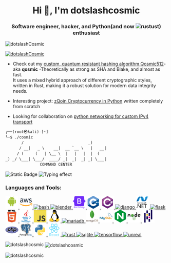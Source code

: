 <h1 align="center">Hi 👋, I'm dotslashcosmic</h1>
<h3 align="center">Software engineer, hacker, and Python(and now <img src="https://cdn.jsdelivr.net/gh/devicons/devicon/icons/rust/rust-original.svg" alt="rust" width="40" height="40"/>ust) enthusiast</h3>

<p align="left"> <img src="https://komarev.com/ghpvc/?username=dotslashcosmic&label=Profile%20views&color=0e75b6&style=flat" alt="dotslashCosmic" /> </p>

<p align="left"> <a href="https://github.com/ryo-ma/github-profile-trophy"><img src="https://github-profile-trophy.vercel.app/?username=dotslashCosmic" alt="dotslashCosmic" /></a> </p>

- Check out my [custom, quantum resistant hashing algorithm Qosmic512](https://github.com/dotslashCosmic/qosmic512)- aka <b>qosmic</b> -Theoretically as strong as SHA and Blake, and almost as fast.</br>It uses a mixed hybrid approach of different cryptographic styles, written in Rust, making it a robust solution for modern data integrity needs.

- Interesting project: [zQoin Cryptocurrency in Python](https://github.com/dotslashCosmic/zQoinPython) written completely from scratch

- Looking for collaboration on [python networking for custom IPv4 transport](https://github.com/dotslashCosmic/DotSlashProtocol)

```txt
┌──(root㉿kali)-[~]
└─$ ./cosmic
       /                            _)       
      / __|   _ \    __|  __ `__ \   |   __| 
     / (     (   | \__ \  |   |   |  |  (    
_) _/ \___| \___/  ____/ _|  _|  _| _| \___| 
               COMMAND CENTER
```
![Static Badge](https://img.shields.io/badge/by-dotslashCosmic-blue)
![Typing effect](https://readme-typing-svg.herokuapp.com/?lines=Oh......%20Hello........%20Didn't%20see%20you%20there.....;May%20your%20code%20compile%20on%20the%20first%20try.;Press%20F%20to%20pay%20respects%20to%20all%20the%20bugs%20I've%20squashed.;Debugging%20is%20like%20being%20a%20detective%20in%20a%20crime%20movie%20where%20you're%20also%20the%20murderer....;Powered%20by%20caffeine%20and%20bad%20decisions...%20mostly%20caffeine.;I'm%20not%20lazy,%20I'm%20in%20power%20saving%20mode.....%20Ok,%20maybe%20a%20little%20lazy...;Serving%20bits%20and%20bytes%20since%20the%20dawn%20of%20time...;Why%20did%20the%20programmer%20quit%20his%20job%3F%20Because%20he%20didn't%20get%20arrays.;Life's%20short,%20make%20it%20`sudo`.;Bending%20reality%20with%20code,%20one%20line%20at%20a%20time.;Sending%20good%20vibes%20and%20clean%20code%20your%20way.;Exploring%20the%20cosmos,%20one%20commit%20at%20a%20time.;If%20you're%20reading%20this,%20you're%20awesome.;There's%20no%20place%20like%20`127.0.0.1`.;Always%20be%20coding,%20unless%20you're%20sleeping.%20Then%20dream%20of%20coding.;May%20your%20algorithms%20be%20swift%20and%20your%20data%20structures%20elegant.;Building%20the%20future,%20one%20semicolon%20at%20a%20time.;You're%20still%20here%3F%20Really%3F%20Wow,%20you%20must%20be%20a%20dedicated%20debugger...%20or%20just%20really%20bored.;My%20compiler%20said%20'Sup%20Earth'%20and%20I've%20been%20hooked%20ever%20since.;Introducing%20`qosmic0ne`%3F%20A%20quantum-resistant%20hashing%20algorithm!;Why%20was%20the%20JavaScript%20developer%20sad%3F%20Because%20he%20didn't%20Node%20how%20to%20Express%20himself.;Just%20remember,%20there%20are%2010%20types%20of%20people%20in%20the%20world:%20those%20who%20understand%20binary,%20and%20those%20who%20don't.;Welcome%20to%20the%20infinite%20loop%20of%20my%20profile.;Thanks%20for%20stopping%20by,%20your%20connection%20is%20appreciated.&width=1100&height=40)

<h3 align="left">Languages and Tools:</h3>
<p align="left"> <a href="https://developer.android.com" target="_blank" rel="noreferrer"> <img src="https://raw.githubusercontent.com/devicons/devicon/master/icons/android/android-original-wordmark.svg" alt="android" width="40" height="40"/> </a> <a href="https://aws.amazon.com" target="_blank" rel="noreferrer"> <img src="https://raw.githubusercontent.com/devicons/devicon/master/icons/amazonwebservices/amazonwebservices-original-wordmark.svg" alt="aws" width="40" height="40"/> </a> <a href="https://www.gnu.org/software/bash/" target="_blank" rel="noreferrer"> <img src="https://www.vectorlogo.zone/logos/gnu_bash/gnu_bash-icon.svg" alt="bash" width="40" height="40"/> </a> <a href="https://www.blender.org/" target="_blank" rel="noreferrer"> <img src="https://download.blender.org/branding/community/blender_community_badge_white.svg" alt="blender" width="40" height="40"/> </a> <a href="https://getbootstrap.com" target="_blank" rel="noreferrer"> <img src="https://raw.githubusercontent.com/devicons/devicon/master/icons/bootstrap/bootstrap-plain-wordmark.svg" alt="bootstrap" width="40" height="40"/> </a> <a href="https://www.w3schools.com/cpp/" target="_blank" rel="noreferrer"> <img src="https://raw.githubusercontent.com/devicons/devicon/master/icons/cplusplus/cplusplus-original.svg" alt="cplusplus" width="40" height="40"/> </a> <a href="https://www.w3schools.com/cs/" target="_blank" rel="noreferrer"> <img src="https://raw.githubusercontent.com/devicons/devicon/master/icons/csharp/csharp-original.svg" alt="csharp" width="40" height="40"/> </a> <a href="https://www.djangoproject.com/" target="_blank" rel="noreferrer"> <img src="https://cdn.worldvectorlogo.com/logos/django.svg" alt="django" width="40" height="40"/> </a> <a href="https://dotnet.microsoft.com/" target="_blank" rel="noreferrer"> <img src="https://raw.githubusercontent.com/devicons/devicon/master/icons/dot-net/dot-net-original-wordmark.svg" alt="dotnet" width="40" height="40"/> </a> <a href="https://flask.palletsprojects.com/" target="_blank" rel="noreferrer"> <img src="https://www.vectorlogo.zone/logos/pocoo_flask/pocoo_flask-icon.svg" alt="flask" width="40" height="40"/> </a> <a href="https://www.w3.org/html/" target="_blank" rel="noreferrer"> <img src="https://raw.githubusercontent.com/devicons/devicon/master/icons/html5/html5-original-wordmark.svg" alt="html5" width="40" height="40"/> </a> <a href="https://www.java.com" target="_blank" rel="noreferrer"> <img src="https://raw.githubusercontent.com/devicons/devicon/master/icons/java/java-original.svg" alt="java" width="40" height="40"/> </a> <a href="https://developer.mozilla.org/en-US/docs/Web/JavaScript" target="_blank" rel="noreferrer"> <img src="https://raw.githubusercontent.com/devicons/devicon/master/icons/javascript/javascript-original.svg" alt="javascript" width="40" height="40"/> </a> <a href="https://www.linux.org/" target="_blank" rel="noreferrer"> <img src="https://raw.githubusercontent.com/devicons/devicon/master/icons/linux/linux-original.svg" alt="linux" width="40" height="40"/> </a> <a href="https://mariadb.org/" target="_blank" rel="noreferrer"> <img src="https://www.vectorlogo.zone/logos/mariadb/mariadb-icon.svg" alt="mariadb" width="40" height="40"/> </a> <a href="https://www.mongodb.com/" target="_blank" rel="noreferrer"> <img src="https://raw.githubusercontent.com/devicons/devicon/master/icons/mongodb/mongodb-original-wordmark.svg" alt="mongodb" width="40" height="40"/> </a> <a href="https://www.mysql.com/" target="_blank" rel="noreferrer"> <img src="https://raw.githubusercontent.com/devicons/devicon/master/icons/mysql/mysql-original-wordmark.svg" alt="mysql" width="40" height="40"/> </a> <a href="https://www.nginx.com" target="_blank" rel="noreferrer"> <img src="https://raw.githubusercontent.com/devicons/devicon/master/icons/nginx/nginx-original.svg" alt="nginx" width="40" height="40"/> </a> <a href="https://nodejs.org" target="_blank" rel="noreferrer"> <img src="https://raw.githubusercontent.com/devicons/devicon/master/icons/nodejs/nodejs-original-wordmark.svg" alt="nodejs" width="40" height="40"/> </a> <a href="https://pandas.pydata.org/" target="_blank" rel="noreferrer"> <img src="https://raw.githubusercontent.com/devicons/devicon/2ae2a900d2f041da66e950e4d48052658d850630/icons/pandas/pandas-original.svg" alt="pandas" width="40" height="40"/> </a> <a href="https://www.php.net" target="_blank" rel="noreferrer"> <img src="https://raw.githubusercontent.com/devicons/devicon/master/icons/php/php-original.svg" alt="php" width="40" height="40"/> </a> <a href="https://www.postgresql.org" target="_blank" rel="noreferrer"> <img src="https://raw.githubusercontent.com/devicons/devicon/master/icons/postgresql/postgresql-original-wordmark.svg" alt="postgresql" width="40" height="40"/> </a> <a href="https://www.python.org" target="_blank" rel="noreferrer"> <img src="https://raw.githubusercontent.com/devicons/devicon/master/icons/python/python-original.svg" alt="python" width="40" height="40"/> </a> <a href="https://reactjs.org/" target="_blank" rel="noreferrer"> <img src="https://raw.githubusercontent.com/devicons/devicon/master/icons/react/react-original-wordmark.svg" alt="react" width="40" height="40"/> </a> <a href="https://rustup.rs/" target="_blank" rel="noreferrer"> <img src="https://cdn.jsdelivr.net/gh/devicons/devicon/icons/rust/rust-original.svg" alt="rust" width="40" height="40"/> </a> <a href="https://www.sqlite.org/" target="_blank" rel="noreferrer"> <img src="https://www.vectorlogo.zone/logos/sqlite/sqlite-icon.svg" alt="sqlite" width="40" height="40"/> </a> <a href="https://www.tensorflow.org" target="_blank" rel="noreferrer"> <img src="https://www.vectorlogo.zone/logos/tensorflow/tensorflow-icon.svg" alt="tensorflow" width="40" height="40"/> </a> <a href="https://unrealengine.com/" target="_blank" rel="noreferrer"> <img src="https://raw.githubusercontent.com/kenangundogan/fontisto/036b7eca71aab1bef8e6a0518f7329f13ed62f6b/icons/svg/brand/unreal-engine.svg" alt="unreal" width="40" height="40"/> </a> </p>

<p><img align="left" src="https://github-readme-stats.vercel.app/api/top-langs?username=dotslashcosmic&show_icons=true&locale=en&layout=compact" alt="dotslashcosmic" /></p>

<p>&nbsp;<img align="center" src="https://github-readme-stats.vercel.app/api?username=dotslashcosmic&show_icons=true&locale=en" alt="dotslashcosmic" /></p>

<p><img align="center" src="https://github-readme-streak-stats.herokuapp.com/?user=dotslashcosmic&" alt="dotslashcosmic" /></p>
